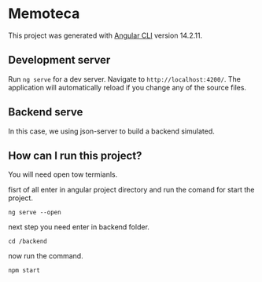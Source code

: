 # Memoteca

This project was generated with [Angular CLI](https://github.com/angular/angular-cli) version 14.2.11.

## Development server

Run `ng serve` for a dev server. Navigate to `http://localhost:4200/`. The application will automatically reload if you change any of the source files.

## Backend serve

In this case, we using json-server to build a backend simulated.

## How can I run this project?

You will need open tow termianls.

fisrt of all enter in angular project directory and run the comand for start the project.

`ng serve --open`

next step you need enter in backend folder.

`cd /backend`

now run the command.

`npm start`
